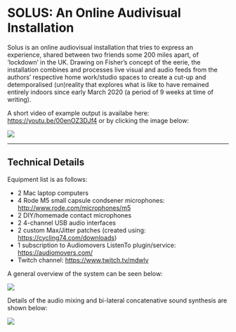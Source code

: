 # SOLUS: An Online Audivisual Installation

Solus is an online audiovisual installation that tries to express an experience, shared between two friends some 200 miles apart, of ‘lockdown’ in the UK. Drawing on Fisher’s concept of the eerie, the installation combines and processes live visual and audio feeds from the authors’ respective home work/studio spaces to create a cut-up and detemporalised (un)reality that explores what is like to have remained entirely indoors since early March 2020 (a period of 9 weeks at time of writing).

A short video of example output is availabe here: https://youtu.be/00enOZ3DJf4 or by clicking the image below:

[![](https://img.youtube.com/vi/00enOZ3DJf4/0.jpg)](https://youtu.be/00enOZ3DJf4)

------------

## Technical Details

Equipment list is as follows:

- 2 Mac laptop computers
- 4 Rode M5 small capsule condsener microphones: http://www.rode.com/microphones/m5
- 2 DIY/homemade contact microphones
- 2 4-channel USB audio interfaces
- 2 custom Max/Jitter patches (created using: https://cycling74.com/downloads)
- 1 subscription to Audiomovers ListenTo plugin/service: https://audiomovers.com/
- Twitch channel: https://www.twitch.tv/mdwlv

A general overview of the system can be seen below:

![](https://github.com/matdwlv/solus/blob/master/site_diagram.png)

Details of the audio mixing and bi-lateral concatenative sound synthesis are shown below:

![](https://github.com/matdwlv/solus/blob/master/audio.png)
